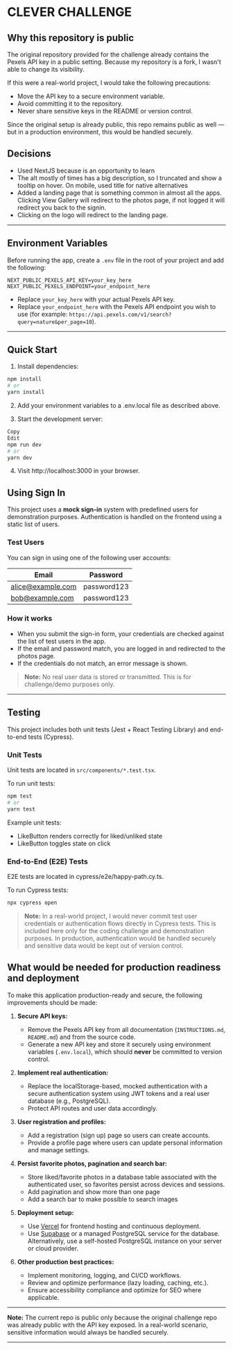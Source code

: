 # CLEVER CHALLENGE

## Why this repository is public

The original repository provided for the challenge already contains the Pexels API key in a public setting. Because my repository is a fork, I wasn't able to change its visibility.

If this were a real-world project, I would take the following precautions:

- Move the API key to a secure environment variable.
- Avoid committing it to the repository.
- Never share sensitive keys in the README or version control.

Since the original setup is already public, this repo remains public as well — but in a production environment, this would be handled securely.

## Decisions

- Used NextJS because is an opportunity to learn
- The alt mostly of times has a big description, so I truncated and show a tooltip on hover. On mobile, used title for native alternatives
- Added a landing page that is something common in almost all the apps. Clicking View Gallery will redirect to the photos page, if not logged it will redirect you back to the signin.
- Clicking on the logo will redirect to the landing page.

---

## Environment Variables

Before running the app, create a `.env` file in the root of your project and add the following:

```env
NEXT_PUBLIC_PEXELS_API_KEY=your_key_here
NEXT_PUBLIC_PEXELS_ENDPOINT=your_endpoint_here
```

- Replace `your_key_here` with your actual Pexels API key.
- Replace `your_endpoint_here` with the Pexels API endpoint you wish to use (for example: `https://api.pexels.com/v1/search?query=nature&per_page=10`).

---

## Quick Start

1. Install dependencies:

```bash
npm install
# or
yarn install
```

2. Add your environment variables to a .env.local file as described above.

3. Start the development server:

```bash
Copy
Edit
npm run dev
# or
yarn dev
```

4. Visit http://localhost:3000 in your browser.

## Using Sign In

This project uses a **mock sign-in** system with predefined users for demonstration purposes.
Authentication is handled on the frontend using a static list of users.

### **Test Users**

You can sign in using one of the following user accounts:

| Email                                         | Password    |
| --------------------------------------------- | ----------- |
| [alice@example.com](mailto:alice@example.com) | password123 |
| [bob@example.com](mailto:bob@example.com)     | password123 |

### **How it works**

- When you submit the sign-in form, your credentials are checked against the list of test users in the app.
- If the email and password match, you are logged in and redirected to the photos page.
- If the credentials do not match, an error message is shown.

> **Note:** No real user data is stored or transmitted. This is for challenge/demo purposes only.

---

## Testing

This project includes both unit tests (Jest + React Testing Library) and end-to-end tests (Cypress).

### Unit Tests

Unit tests are located in `src/components/*.test.tsx`.

To run unit tests:

```bash
npm test
# or
yarn test
```

Example unit tests:

- LikeButton renders correctly for liked/unliked state
- LikeButton toggles state on click

### End-to-End (E2E) Tests

E2E tests are located in cypress/e2e/happy-path.cy.ts.

To run Cypress tests:

```bash
npx cypress open
```

> **Note:** In a real-world project, I would never commit test user credentials or authentication flows directly in Cypress tests. This is included here only for the coding challenge and demonstration purposes. In production, authentication would be handled securely and sensitive data would be kept out of version control.

## What would be needed for production readiness and deployment

To make this application production-ready and secure, the following improvements should be made:

1. **Secure API keys:**

   - Remove the Pexels API key from all documentation (`INSTRUCTIONS.md`, `README.md`) and from the source code.
   - Generate a new API key and store it securely using environment variables (`.env.local`), which should **never** be committed to version control.

2. **Implement real authentication:**

   - Replace the localStorage-based, mocked authentication with a secure authentication system using JWT tokens and a real user database (e.g., PostgreSQL).
   - Protect API routes and user data accordingly.

3. **User registration and profiles:**

   - Add a registration (sign up) page so users can create accounts.
   - Provide a profile page where users can update personal information and manage settings.

4. **Persist favorite photos, pagination and search bar:**

   - Store liked/favorite photos in a database table associated with the authenticated user, so favorites persist across devices and sessions.
   - Add pagination and show more than one page
   - Add a search bar to make possible to search images

5. **Deployment setup:**

   - Use [Vercel](https://vercel.com/) for frontend hosting and continuous deployment.
   - Use [Supabase](https://supabase.com/) or a managed PostgreSQL service for the database. Alternatively, use a self-hosted PostgreSQL instance on your server or cloud provider.

6. **Other production best practices:**

   - Implement monitoring, logging, and CI/CD workflows.
   - Review and optimize performance (lazy loading, caching, etc.).
   - Ensure accessibility compliance and optimize for SEO where applicable.

---

**Note:**
The current repo is public only because the original challenge repo was already public with the API key exposed. In a real-world scenario, sensitive information would always be handled securely.

---
